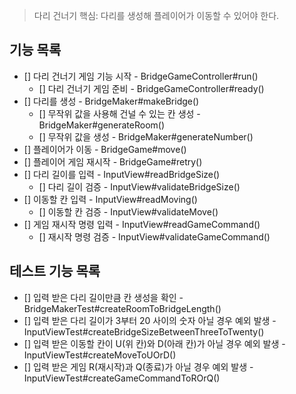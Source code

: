 > 다리 건너기 핵심: 다리를 생성해 플레이어가 이동할 수 있어야 한다.

## 기능 목록

- [] 다리 건너기 게임 기능 시작 - BridgeGameController#run()
    - [] 다리 건너기 게임 준비 - BridgeGameController#ready()
- [] 다리를 생성 - BridgeMaker#makeBridge()
    - [] 무작위 값을 사용해 건널 수 있는 칸 생성 - BridgeMaker#generateRoom()
    - [] 무작위 값을 생성 - BridgeMaker#generateNumber()
- [] 플레이어가 이동 - BridgeGame#move()
- [] 플레이어 게임 재시작 - BridgeGame#retry()
- [] 다리 길이를 입력 - InputView#readBridgeSize()
    - [] 다리 길이 검증 - InputView#validateBridgeSize()
- [] 이동할 칸 입력 - InputView#readMoving()
    - [] 이동할 칸 검증 - InputView#validateMove()
- [] 게임 재시작 명령 입력 - InputView#readGameCommand()
    - [] 재시작 명령 검증 - InputView#validateGameCommand()

## 테스트 기능 목록

- [] 입력 받은 다리 길이만큼 칸 생성을 확인 - BridgeMakerTest#createRoomToBridgeLength()
- [] 입력 받은 다리 길이가 3부터 20 사이의 숫자 아닐 경우 예외 발생 - InputViewTest#createBridgeSizeBetweenThreeToTwenty()
- [] 입력 받은 이동할 칸이 U(위 칸)와 D(아래 칸)가 아닐 경우 예외 발생 - InputViewTest#createMoveToUOrD()
- [] 입력 받은 게임 R(재시작)과 Q(종료)가 아닐 경우 예외 발생 - InputViewTest#createGameCommandToROrQ()